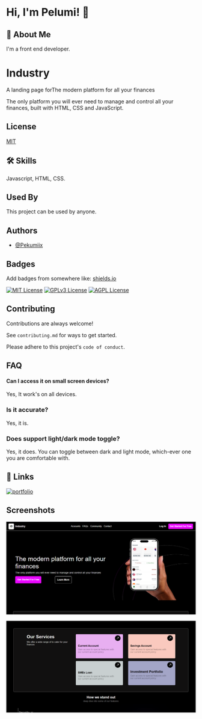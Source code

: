 
# Hi, I'm Pelumi! 👋


## 🚀 About Me
I'm a front end developer.


# Industry

A landing page forThe modern platform for all your finances

The only platform you will ever need to manage and control all your finances, built with HTML, CSS and JavaScript.


## License

[MIT](https://choosealicense.com/licenses/mit/)


## 🛠 Skills
Javascript, HTML, CSS.


## Used By

This project can be used by anyone.


## Authors

- [@Pekumiix](https://github.com/Pekumiiix)


## Badges

Add badges from somewhere like: [shields.io](https://shields.io/)

[![MIT License](https://img.shields.io/badge/License-MIT-green.svg)](https://choosealicense.com/licenses/mit/)
[![GPLv3 License](https://img.shields.io/badge/License-GPL%20v3-yellow.svg)](https://opensource.org/licenses/)
[![AGPL License](https://img.shields.io/badge/license-AGPL-blue.svg)](http://www.gnu.org/licenses/agpl-3.0)


## Contributing

Contributions are always welcome!

See `contributing.md` for ways to get started.

Please adhere to this project's `code of conduct`.


## FAQ

#### Can I access it on small screen devices?

Yes, It work's on all devices.

### Is it accurate?

Yes, it is.

### Does support light/dark mode toggle?

Yes, it does. You can toggle between dark and light mode, which-ever one you are comfortable with. 
## 🔗 Links
[![portfolio](https://img.shields.io/badge/my_portfolio-000?style=for-the-badge&logo=ko-fi&logoColor=white)](https://stellar-dango-dc6167.netlify.app/)



## Screenshots

![App Screenshot](https://github.com/Pekumiiix/industry/blob/main/iD-fig/img/Screenshot%20101.png)

![App Screenshot](https://github.com/Pekumiiix/industry/blob/main/iD-fig/img/Screenshot%20102.png)

